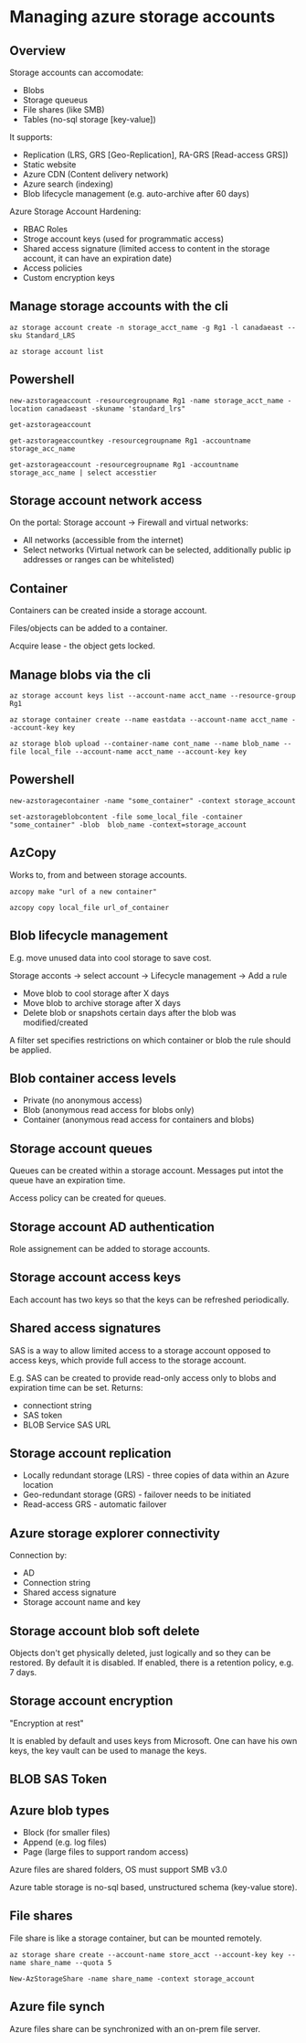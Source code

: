 # Managing azure storage accounts

## Overview

Storage accounts can accomodate:
- Blobs
- Storage queueus
- File shares (like SMB)
- Tables (no-sql storage [key-value])

It supports:
- Replication (LRS, GRS [Geo-Replication], RA-GRS [Read-access GRS])
- Static website
- Azure CDN (Content delivery network)
- Azure search (indexing)
- Blob lifecycle management (e.g. auto-archive after 60 days)

Azure Storage Account Hardening:
- RBAC Roles
- Stroge account keys (used for programmatic access)
- Shared access signature (limited access to content in the storage account, it can have an expiration date)
- Access policies
- Custom encryption keys

## Manage storage accounts with the cli

```
az storage account create -n storage_acct_name -g Rg1 -l canadaeast --sku Standard_LRS
```

```
az storage account list
```

## Powershell

```
new-azstorageaccount -resourcegroupname Rg1 -name storage_acct_name -location canadaeast -skuname 'standard_lrs"
```

```
get-azstorageaccount
```

```
get-azstorageaccountkey -resourcegroupname Rg1 -accountname storage_acc_name
```

```
get-azstorageaccount -resourcegroupname Rg1 -accountname storage_acc_name | select accesstier
```

## Storage account network access

On the portal: Storage account -> Firewall and virtual networks:

- All networks (accessible from the internet)
- Select networks (Virtual network can be selected, additionally public ip addresses or ranges can be whitelisted)



## Container

Containers can be created inside a storage account.

Files/objects can be added to a container.

Acquire lease - the object gets locked.

## Manage blobs via the cli

```
az storage account keys list --account-name acct_name --resource-group Rg1
```

```
az storage container create --name eastdata --account-name acct_name --account-key key
```

```
az storage blob upload --container-name cont_name --name blob_name --file local_file --account-name acct_name --account-key key
```

## Powershell

```
new-azstoragecontainer -name "some_container" -context storage_account
```

```
set-azstorageblobcontent -file some_local_file -container "some_container" -blob  blob_name -context=storage_account
```

## AzCopy

Works to, from and between storage accounts.

```
azcopy make "url of a new container"
```

```
azcopy copy local_file url_of_container
```

## Blob lifecycle management

E.g. move unused data into cool storage to save cost.

Storage acconts -> select account -> Lifecycle management -> Add a rule

- Move blob to cool storage after X days
- Move blob to archive storage after X days
- Delete blob or snapshots certain days after the blob was modified/created

A filter set specifies restrictions on which container or blob the rule should be applied.

## Blob container access levels

- Private (no anonymous access)
- Blob (anonymous read access for blobs only)
- Container (anonymous read access for containers and blobs)

## Storage account queues

Queues can be created within a storage account. Messages put intot the queue have an expiration time.

Access policy can be created for queues.

## Storage account AD authentication

Role assignement can be added to storage accounts.

## Storage account access keys

Each account has two keys so that the keys can be refreshed periodically.

## Shared access signatures

SAS is a way to allow limited access to a storage account opposed to access keys, which provide full access to the storage account.

E.g. SAS can be created to provide read-only access only to blobs and expiration time can be set. Returns:
 - connectiont string
 - SAS token
 - BLOB Service SAS URL

## Storage account replication

- Locally redundant storage (LRS) - three copies of data within an Azure location
- Geo-redundant storage (GRS) - failover needs to be initiated
- Read-access GRS - automatic failover


## Azure storage explorer connectivity

Connection by:
- AD
- Connection string
- Shared access signature
- Storage account name and key

## Storage account blob soft delete

Objects don't get physically deleted, just logically and so they can be restored. By default it is disabled. If enabled, there is a retention policy, e.g. 7 days.

## Storage account encryption

"Encryption at rest"

It is enabled by default and uses keys from Microsoft. One can have his own keys, the key vault can be used to manage the keys.

## BLOB SAS Token

## Azure blob types

- Block (for smaller files)
- Append (e.g. log files)
- Page (large files to support random access)

Azure files are shared folders, OS must support SMB v3.0

Azure table storage  is no-sql based, unstructured schema (key-value store).

## File shares

File share is like a storage container, but can be mounted remotely.

```
az storage share create --account-name store_acct --account-key key --name share_name --quota 5 
```

```
New-AzStorageShare -name share_name -context storage_account
```

## Azure file synch

Azure files share can be synchronized with an on-prem file server.